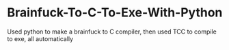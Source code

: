 # Brainfuck-To-C-To-Exe-With-Python
Used python to make a brainfuck to C compiler, then used TCC to compile to exe, all automatically
